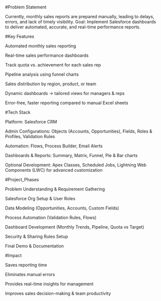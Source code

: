 #Problem Statement

Currently, monthly sales reports are prepared manually, leading to delays, errors, and lack of timely visibility.
Goal: Implement Salesforce dashboards to deliver automated, accurate, and real-time performance reports.

#Key Features

Automated monthly sales reporting

Real-time sales performance dashboards

Track quota vs. achievement for each sales rep

Pipeline analysis using funnel charts

Sales distribution by region, product, or team

Dynamic dashboards → tailored views for managers & reps

Error-free, faster reporting compared to manual Excel sheets

#Tech Stack

Platform: Salesforce CRM

Admin Configurations: Objects (Accounts, Opportunities), Fields, Roles & Profiles, Validation Rules

Automation: Flows, Process Builder, Email Alerts

Dashboards & Reports: Summary, Matrix, Funnel, Pie & Bar charts

Optional Development: Apex Classes, Scheduled Jobs, Lightning Web Components (LWC) for advanced customization

#Project_Phases

Problem Understanding & Requirement Gathering

Salesforce Org Setup & User Roles

Data Modeling (Opportunities, Accounts, Custom Fields)

Process Automation (Validation Rules, Flows)

Dashboard Development (Monthly Trends, Pipeline, Quota vs Target)

Security & Sharing Rules Setup

Final Demo & Documentation

#Impact

Saves reporting time

Eliminates manual errors

Provides real-time insights for management

Improves sales decision-making & team productivity
